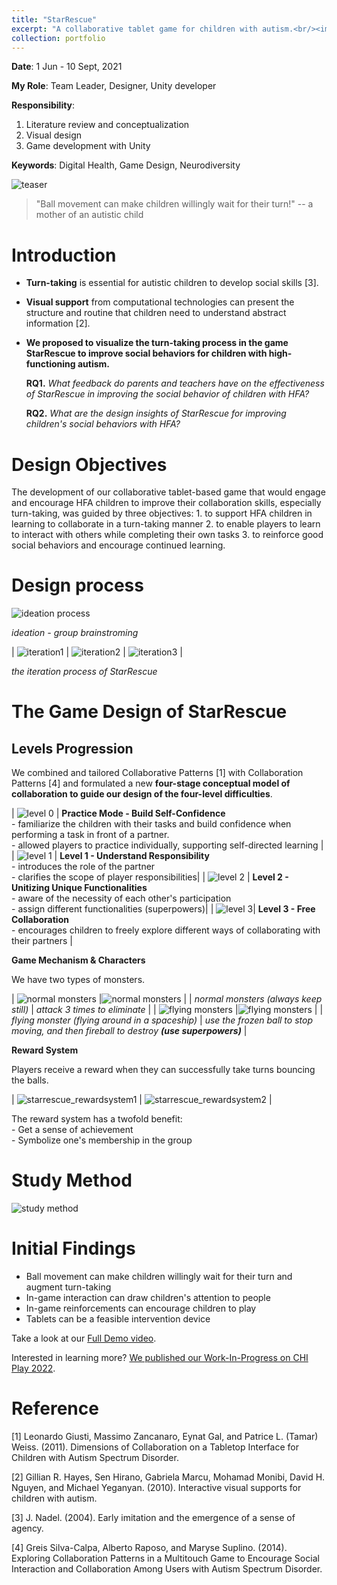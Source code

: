 ```yaml
---
title: "StarRescue"
excerpt: "A collaborative tablet game for children with autism.<br/><img src='/images/portfolio/starrescue/starrescue_cover.jpeg'>"
collection: portfolio
---
```


**Date**: 1 Jun - 10 Sept, 2021

**My Role**: Team Leader, Designer, Unity developer

**Responsibility**:
1. Literature review and conceptualization
2. Visual design
3. Game development with Unity

**Keywords**: Digital Health, Game Design, Neurodiversity

![teaser](/images/portfolio/starrescue/starresuce_teaser.png)

> "Ball movement can make children willingly wait for their turn!" -- a mother of an autistic child
>

# Introduction

- **Turn-taking** is essential for autistic children to develop social skills [3].
- **Visual support** from computational technologies can present the structure and routine that children need to understand abstract information [2].
- **We proposed to visualize the turn-taking process in the game StarRescue to improve social behaviors for children with high-functioning autism.**

    **RQ1.** *What feedback do parents and teachers have on the effectiveness of StarRescue in improving the social behavior of children with HFA?*

    **RQ2.** *What are the design insights of StarRescue for improving children's social behaviors with HFA?*




# Design Objectives

The development of our collaborative tablet-based game that would engage and encourage HFA children to improve their collaboration skills, especially turn-taking, was guided by three objectives:
    1. to support HFA children in learning to collaborate in a turn-taking manner
    2. to enable players to learn to interact with others while completing their own tasks
    3. to reinforce good social behaviors and encourage continued learning.

# Design process
![ideation process](/images/portfolio/starrescue/starrescue_ideation.png)

*ideation - group brainstroming*

| ![iteration1](/images/portfolio/starrescue/starrescue_iteration1.gif) | ![iteration2](/images/portfolio/starrescue/starrescue_iteration2.png) | ![iteration3](/images/portfolio/starrescue/starrescue_iteration3.png) |

*the iteration process of StarRescue*


# The Game Design of StarRescue

## **Levels Progression**

We combined and tailored Collaborative Patterns [1] with Collaboration Patterns [4] and formulated a new **four-stage conceptual model of collaboration to guide our design of the four-level difficulties**.


| ![level 0](/images/portfolio/starrescue/starrescue_level0.png) | **Practice Mode - Build Self-Confidence** <br> - familiarize the children with their tasks and build confidence when performing a task in front of a partner. <br> - allowed players to practice individually, supporting self-directed learning |
| ![level 1](/images/portfolio/starrescue/starrescue_level1.png) | **Level 1 - Understand Responsibility** <br> - introduces the role of the partner <br> - clarifies the scope of player responsibilities|
| ![level 2](/images/portfolio/starrescue/starrescue_level2.png) | **Level 2 - Unitizing Unique Functionalities** <br> - aware of the necessity of each other's participation <br> - assign different functionalities (superpowers)|
| ![level 3](/images/portfolio/starrescue/starrescue_level3.png)| **Level 3 - Free Collaboration** <br> - encourages children to freely explore different ways of collaborating with their partners |

**Game Mechanism & Characters**

We have two types of monsters.

| ![normal monsters](/images/portfolio/starrescue/starrescue_normalmonsters.png) |![normal monsters](/images/portfolio/starrescue/starrescue_normalmonsters_onattack.png) |
| *normal monsters (always keep still)* | *attack 3 times to eliminate* |
| ![flying monsters](/images/portfolio/starrescue/starrescue_flyingmonsters.png) |![flying monsters](/images/portfolio/starrescue/starrescue_flyingmonsters_onattack.png) |
| *flying monster (flying around in a spaceship)* | *use the frozen ball to stop moving, and then fireball to destroy **(use superpowers)*** |


**Reward System**

Players receive a reward when they can successfully take turns bouncing the balls.

| ![starrescue_rewardsystem1](/images/portfolio/starrescue/starrescue_rewardsystem1.png) | ![starrescue_rewardsystem2](/images/portfolio/starrescue/starrescue_rewardsystem2.png) |

The reward system has a twofold benefit:
<br>    - Get a sense of achievement
<br>    - Symbolize one's membership in the group

# Study Method

![study method](/images/portfolio/starrescue/starresuce_method.png)

# Initial Findings

- Ball movement can make children willingly wait for their turn and augment turn-taking
- In-game interaction can draw children's attention to people
- In-game reinforcements can encourage children to play
- Tablets can be a feasible intervention device

Take a look at our [Full Demo video](https://www.youtube.com/watch?v=-oeEDYNH46g).

Interested in learning more? [We published our Work-In-Progress on CHI Play 2022](https://dl.acm.org/doi/abs/10.1145/3505270.3558320?casa_token=NxZGBDgssGgAAAAA%3AlOdYEfOVqRwAj8Ea_mtuPqIjiJngNBeLP_iZ8KYOWBsKfmCRH4_PtdrrbFfZSMBDxbKDfzsrB20Kxg).

# Reference

[1] Leonardo Giusti, Massimo Zancanaro, Eynat Gal, and Patrice L. (Tamar) Weiss. (2011). Dimensions of Collaboration on a Tabletop Interface for Children with Autism Spectrum Disorder.

[2] Gillian R. Hayes, Sen Hirano, Gabriela Marcu, Mohamad Monibi, David H. Nguyen, and Michael Yeganyan. (2010). Interactive visual supports for children with autism.

[3] J. Nadel. (2004). Early imitation and the emergence of a sense of agency.

[4] Greis Silva-Calpa, Alberto Raposo, and Maryse Suplino. (2014). Exploring Collaboration Patterns in a Multitouch Game to Encourage Social Interaction and Collaboration Among Users with Autism Spectrum Disorder.
